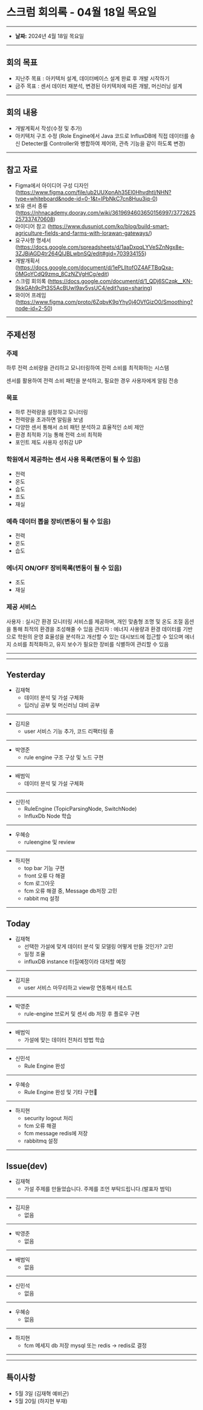 # 스크럼 회의록 - 04월 18일 목요일

---

- **날짜:** 2024년 4월 18일 목요일

---

## 회의 목표

- 지난주 목표 : 아키텍처 설계, 데이터베이스 설계 완료 후 개발 시작하기
- 금주 목표 : 센서 데이터 재분석, 변경된 아키텍처에 따른 개발, 머신러닝 설계

---

## 회의 내용

- 개발계획서 작성(수정 및 추가)
- 아키텍처 구조 수정 (Role Engine에서 Java 코드로 InfluxDB에 직접 데이터를 송신
  Detecter를 Controller와 병합하여 제어와, 관측 기능을 같이 하도록 변경)

---

## 참고 자료

- Figma에서 아이디어 구성
  디자인 (https://www.figma.com/file/ub2UUXpnAh35El0Hhvdhtl/NHN?type=whiteboard&node-id=0-1&t=IPbNkC7cn8Huu3iq-0)
- 보유 센서 종류 (https://nhnacademy.dooray.com/wiki/3619694603650156997/3772625257337470608)
- 아이디어 참고 (https://www.dusuniot.com/ko/blog/build-smart-agriculture-fields-and-farms-with-lorawan-gateways/)
- 요구사항 명세서 (https://docs.google.com/spreadsheets/d/1aaDxpqLYVeSZnNgx8e-3ZJBiAGD4tr264QIJBLwbnSQ/edit#gid=703934155)
- 개발개획서 (https://docs.google.com/document/d/1ePLlltofOZ4AFTBqQxa-0MGoYCdQ9zmq_8CzNZVgHCg/edit)
- 스크럼 회의록 (https://docs.google.com/document/d/1_QDj6SCzqk__KN-9kkGAh9cPt3S5AcBUwl9av5vsUC4/edit?usp=sharing)
- 와이어 프레임 (https://www.figma.com/proto/6ZqbvK9qYhy0j4OVfGizO0/Smoothing?node-id=2-50)

---

## 주제선정

### 주제

하루 전력 소비량을 관리하고 모니터링하여 전력 소비를 최적화하는 시스템

센서를 활용하여 전력 소비 패턴을 분석하고, 필요한 경우 사용자에게 알림 전송

### 목표

- 하루 전력량을 설정하고 모니터링
- 전력량을 초과하면 알림을 보냄
- 다양한 센서 통해서 소비 패턴 분석하고 효율적인 소비 제안
- 환경 최적화 기능 통해 전력 소비 최적화
- 포인트 제도 사용자 성취감 UP

### 학원에서 제공하는 센서 사용 목록(변동이 될 수 있음)

- 전력
- 온도
- 습도
- 조도
- 재실

### 예측 데이터 뽑을 장비(변동이 될 수 있음)

- 전력
- 온도
- 습도

### 에너지 ON/OFF 장비목록(변동이 될 수 있음)

- 조도
- 재실

### 제공 서비스

사용자 : 실시간 환경 모니터링 서비스를 제공하며, 개인 맞춤형 조명 및 온도 조절 옵션을 통해 최적의 환경을 조성해줄 수 있음
관리자 : 에너지 사용량과 환경 데이터를 기반으로 학원의 운영 효율성을 분석하고 개선할 수 있는 대시보드에 접근할 수 있으며 에너지 소비를 최적화하고, 유지 보수가 필요한 장비를 식별하여 관리할 수 있음

---

---

## Yesterday

- 김재혁
    - 데이터 분석 및 가설 구체화
    - 딥러닝 공부 및 머신러닝 대비 공부

---

- 김지윤
    - user 서비스 기능 추가, 코드 리팩터링 중

--- 

- 박영준
    - rule engine 구조 구상 및 노드 구현

---

- 배범익
    - 데이터 분석 및 가설 구체화

---

- 신민석
    - RuleEngine (TopicParsingNode, SwitchNode)
    - InfluxDb Node 학습

---

- 우혜승
    - ruleengine 및 review

---

- 하지현
    - top bar 기능 구현
    - front 오류 다 해결
    - fcm 로그아웃
    - fcm 오류 해결 중, Message db저장 고민
    - rabbit mq 설정

---

## Today

- 김재혁
    - 선택한 가설에 맞게 데이터 분석 및 모델링 어떻게 만들 것인가? 고민
    - 일정 조율
    - influxDB instance 터질예정이라 대처할 예정

---

- 김지윤
    - user 서비스 마무리하고 view랑 연동해서 테스트

---

- 박영준
    - rule-engine 브로커 및 센서 db 저장 후 플로우 구현

---

- 배범익
    - 가설에 맞는 데이터 전처리 방법 학습

---

- 신민석
    - Rule Engine 완성

---

- 우혜승
    - Rule Engine 완성 및 기타 구현👻

---

- 하지현
    - security logout 처리
    - fcm 오류 해결
    - fcm message redis에 저장
    - rabbitmq 설정

---

## Issue(dev)

- 김재혁
    -  가설 주제를 만들었습니다. 주제를 조언 부탁드립니다.(발표자 범익)

---

- 김지윤
    - 없음

---

- 박영준
    - 없음

---

- 배범익
    - 없음

---

- 신민석
    - 없음

---

- 우혜승
    - 없음

---

- 하지현
    - fcm 메세지 db 저장
      mysql 또는 redis
      -> redis로 결정

---


--- 

## 특이사항

- 5월 3일 (김재혁 예비군)
- 5월 20일 (하지현 부재)
